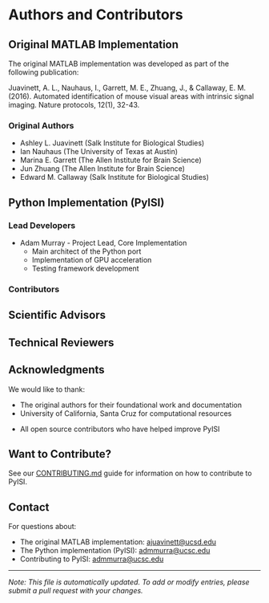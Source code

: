 # Authors and Contributors

## Original MATLAB Implementation
The original MATLAB implementation was developed as part of the following publication:

Juavinett, A. L., Nauhaus, I., Garrett, M. E., Zhuang, J., & Callaway, E. M. (2016). Automated identification of mouse visual areas with intrinsic signal imaging. Nature protocols, 12(1), 32-43.

### Original Authors
- Ashley L. Juavinett (Salk Institute for Biological Studies)
- Ian Nauhaus (The University of Texas at Austin)
- Marina E. Garrett (The Allen Institute for Brain Science)
- Jun Zhuang (The Allen Institute for Brain Science)
- Edward M. Callaway (Salk Institute for Biological Studies)

## Python Implementation (PyISI)

### Lead Developers
- Adam Murray - Project Lead, Core Implementation
  - Main architect of the Python port
  - Implementation of GPU acceleration
  - Testing framework development

### Contributors
<!--
- [Contributor Name] - [Specific Contributions]
- [Contributor Name] - [Specific Contributions]
-->

## Scientific Advisors
<!--
- [Advisor Name] - [Institution]
- [Advisor Name] - [Institution]
-->
## Technical Reviewers
<!--
- [Reviewer Name] - [Specific Focus Area]
- [Reviewer Name] - [Specific Focus Area]
-->

## Acknowledgments
We would like to thank:
- The original authors for their foundational work and documentation
- University of California, Santa Cruz for computational resources
<!-- - [Name] for valuable feedback and testing-->
- All open source contributors who have helped improve PyISI

## Want to Contribute?
See our [CONTRIBUTING.md](CONTRIBUTING.md) guide for information on how to contribute to PyISI.

## Contact
For questions about:
- The original MATLAB implementation: ajuavinett@ucsd.edu
- The Python implementation (PyISI): admmurra@ucsc.edu
- Contributing to PyISI: admmurra@ucsc.edu

---
*Note: This file is automatically updated. To add or modify entries, please submit a pull request with your changes.*
